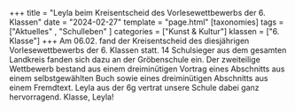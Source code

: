 +++
title = "Leyla beim Kreisentscheid des Vorlesewettbewerbs der 6. Klassen"
date = "2024-02-27"
template = "page.html"
[taxonomies]
tags = ["Aktuelles" , "Schulleben" ]
categories = ["Kunst & Kultur"]
klassen = ["6. Klasse"]
+++
Am 06.02. fand der Kreisentscheid des diesjährigen Vorlesewettbewerbs der 6.
Klassen statt. 14 Schulsieger aus dem gesamten Landkreis fanden sich dazu an der
Gröbenschule ein. Der zweiteilige Wettbewerb bestand aus einem dreiminütigen
Vortrag eines Abschnitts aus einem selbstgewählten Buch sowie eines dreiminütigen
Abschnitts aus einem Fremdtext. Leyla aus der 6g vertrat unsere Schule dabei ganz
hervorragend. Klasse, Leyla!

<!-- more -->